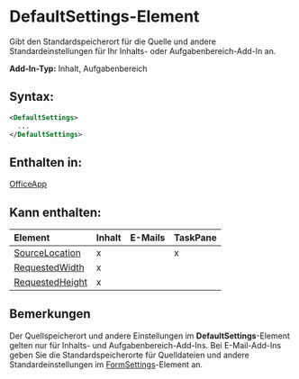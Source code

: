 
# DefaultSettings-Element
Gibt den Standardspeicherort für die Quelle und andere Standardeinstellungen für Ihr Inhalts- oder Aufgabenbereich-Add-In an.

 **Add-In-Typ:** Inhalt, Aufgabenbereich


## Syntax:


```XML
<DefaultSettings>
  ...
</DefaultSettings>
```


## Enthalten in:

[OfficeApp](../../reference/manifest/officeapp.md)


## Kann enthalten:



|**Element**|**Inhalt**|**E-Mails**|**TaskPane**|
|:-----|:-----|:-----|:-----|
|[SourceLocation](../../reference/manifest/sourcelocation.md)|x||x|
|[RequestedWidth](../../reference/manifest/requestedwidth.md)|x|||
|[RequestedHeight](../../reference/manifest/requestedheight.md)|x|||

## Bemerkungen

Der Quellspeicherort und andere Einstellungen im **DefaultSettings**-Element gelten nur für Inhalts- und Aufgabenbereich-Add-Ins. Bei E-Mail-Add-Ins geben Sie die Standardspeicherorte für Quelldateien und andere Standardeinstellungen im [FormSettings](../../reference/manifest/formsettings.md)-Element an.

